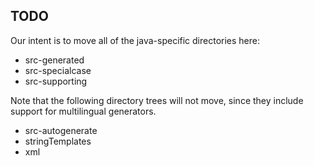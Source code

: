 ## TODO

Our intent is to move all of the java-specific directories here:
* src-generated
* src-specialcase
* src-supporting

Note that the following directory trees will not move, since they include
support for multilingual generators.
* src-autogenerate
* stringTemplates
* xml
